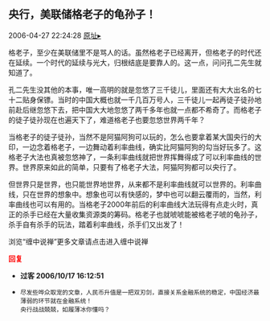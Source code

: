## 央行，美联储格老子的龟孙子！
2006-04-27 22:24:28
[原址▸](http://www.fxgan.com/chan_time/2006_01_06/161.htm)



 


 
  
 
 
  
 

 格老子，至少在美联储里不是骂人的话。虽然格老子已经离开，但格老子的时代还在延续。一个时代的延续与光大，归根结底是要靠人的。这一点，问问孔二先生就知道了。


 


  孔二先生没其他的本事，唯一高明的就是忽悠了三千徒儿，里面还有大大出名的七十二贴身保镖。当时的中国大概也就一千几百万号人，三千徒儿一起再徒子徒孙地前赴后继忽悠下去，把中国大大地忽悠了两千多年也就一点都不希奇了。而格老子的徒子徒孙现在也遍天下了，难道格老子也要忽悠世界两千年？


 


  当格老子的徒子徒孙，当然不是阿猫阿狗可以玩的，怎么也要拿着某大国央行的大印，一边念着格老子，一边舞动着利率曲线，确实比阿猫阿狗的勾当好玩多了。这格老子大法也真被忽悠神了，一条利率曲线就把世界挥舞得成了可以利率曲线的世界。世界原来如此的简单，只要有了格老子大法，阿猫阿狗都可以央行了。


 


  但世界只是世界，也只能世界地世界，从来都不是利率曲线就可以世界的。利率曲线，只在世界的想象中。想象也可以有快感的，梦中也可以翻云覆雨的，当然，利率曲线也可以有用的。当格老子2000年前后的利率曲线大法玩得有点走火时，真正的杀手已经在大量收集资源类的筹码。格老子也就唬唬能被格老子唬的龟孙子，杀手自有杀手的玩法，踏着利率曲线，杀手们又出发了！


 


 


 
  浏览“缠中说禅”更多文章请点击进入缠中说禅
 


 


 










<font color='red'>**回复**</font>


- **过客 2006/10/17 16:12:51**
- ```
  尽发些哗众取宠的文章，人民币升值是一把双刃剑，直接关系金融系统的稳定，中国经济最薄弱的环节就在金融系统！
  央行战战兢兢，如履薄冰你懂吗？
  ```
